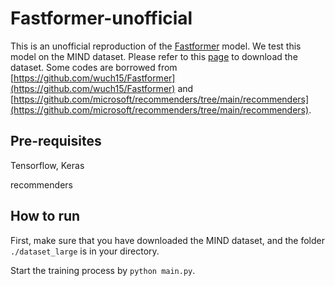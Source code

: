 # Fastformer-unofficial

This is an unofficial reproduction of the [Fastformer](https://arxiv.org/abs/2108.09084) model. We test this model on the MIND dataset. Please refer to this [page](https://msnews.github.io/index.html) to download the dataset. Some codes are borrowed from [https://github.com/wuch15/Fastformer](https://github.com/wuch15/Fastformer) and [https://github.com/microsoft/recommenders/tree/main/recommenders](https://github.com/microsoft/recommenders/tree/main/recommenders).


## Pre-requisites

Tensorflow, Keras

recommenders


## How to run

First, make sure that you have downloaded the MIND dataset, and the folder `./dataset_large` is in your directory.

Start the training process by `python main.py`.
